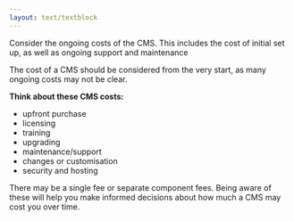 ```yaml
---
layout: text/textblock
---
```

Consider the ongoing costs of the CMS. This includes the cost of initial set up, as well as ongoing support and maintenance

The cost of a CMS should be considered from the very start, as many ongoing costs may not be clear. 

**Think about these CMS costs:**
- upfront purchase
- licensing
- training
- upgrading
- maintenance/support
- changes or customisation
- security and hosting

There may be a single fee or separate component fees. Being aware of these will help you make informed decisions about how much a CMS may cost you over time.
